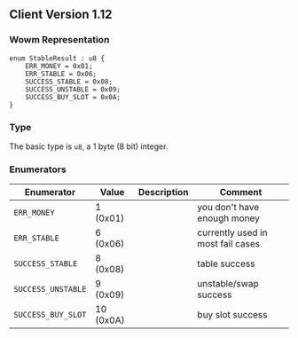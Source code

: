 ## Client Version 1.12

### Wowm Representation
```rust,ignore
enum StableResult : u8 {
    ERR_MONEY = 0x01;
    ERR_STABLE = 0x06;
    SUCCESS_STABLE = 0x08;
    SUCCESS_UNSTABLE = 0x09;
    SUCCESS_BUY_SLOT = 0x0A;
}
```
### Type
The basic type is `u8`, a 1 byte (8 bit) integer.
### Enumerators
| Enumerator | Value  | Description | Comment |
| --------- | -------- | ----------- | ------- |
| `ERR_MONEY` | 1 (0x01) |  | you don't have enough money |
| `ERR_STABLE` | 6 (0x06) |  | currently used in most fail cases |
| `SUCCESS_STABLE` | 8 (0x08) |  | table success |
| `SUCCESS_UNSTABLE` | 9 (0x09) |  | unstable/swap success |
| `SUCCESS_BUY_SLOT` | 10 (0x0A) |  | buy slot success |
